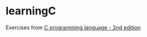 # learningC
Exercises from [C programming language - 2nd edition](https://seriouscomputerist.atariverse.com/media/pdf/book/C%20Programming%20Language%20-%202nd%20Edition%20(OCR).pdf)
